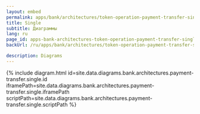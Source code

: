 ```yaml
---
layout: embed
permalink: apps/bank/architectures/token-operation-payment-transfer-single/diagrams
title: Single
subtitle: Диаграммы
lang: ru
page_id: apps-bank-architectures-token-operation-payment-transfer-single-diagrams
backUrl: /ru/apps/bank/architectures/token-operation-payment-transfer-single/

description: Diagrams
---
```

{% include diagram.html id=site.data.diagrams.bank.architectures.payment-transfer.single.id iframePath=site.data.diagrams.bank.architectures.payment-transfer.single.iframePath scriptPath=site.data.diagrams.bank.architectures.payment-transfer.single.scriptPath %}